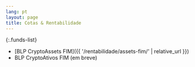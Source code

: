 ```yaml
---
lang: pt
layout: page
title: Cotas & Rentabilidade
---
```


{:.funds-list}
- [BLP CryptoAssets FIM]({{ '/rentabilidade/assets-fim/' | relative_url }})
- BLP CryptoAtivos FIM (em breve)
